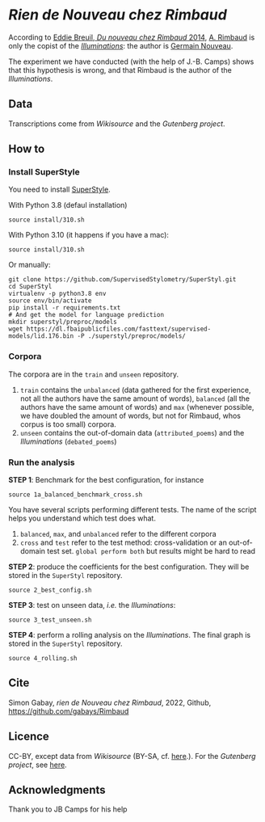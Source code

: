 # _Rien de Nouveau chez Rimbaud_

According to [Eddie Breuil, _Du nouveau chez Rimbaud_ 2014](https://www.honorechampion.com/fr/champion/9075-book-08532889-9782745328892.html), [A. Rimbaud](https://en.wikipedia.org/wiki/Arthur_Rimbaud) is only the copist of the [_Illuminations_](https://en.wikipedia.org/wiki/Illuminations_(poetry_collection)): the author is [Germain Nouveau](https://en.wikipedia.org/wiki/Germain_Nouveau).

The experiment we have conducted (with the help of J.-B. Camps) shows that this hypothesis is wrong, and that Rimbaud is the author of the _Illuminations_.

## Data

Transcriptions come from _Wikisource_ and the _Gutenberg project_.

## How to

### Install SuperStyle

You need to install [SuperStyle](https://github.com/SupervisedStylometry/SuperStyl).

With Python 3.8 (defaul installation)

```console
source install/310.sh
```

With Python 3.10 (it happens if you have a mac):

```console
source install/310.sh
```

Or manually:

```console
git clone https://github.com/SupervisedStylometry/SuperStyl.git
cd SuperStyl
virtualenv -p python3.8 env
source env/bin/activate
pip install -r requirements.txt
# And get the model for language prediction
mkdir superstyl/preproc/models
wget https://dl.fbaipublicfiles.com/fasttext/supervised-models/lid.176.bin -P ./superstyl/preproc/models/
```

### Corpora

The corpora are in the `train` and `unseen` repository.
1. `train` contains the `unbalanced` (data gathered for the first experience, not all the authors have the same amount of words), `balanced` (all the authors have the same amount of words) and `max` (whenever possible, we have doubled the amount of words, but not for Rimbaud, whos corpus is too small) corpora.
2. `unseen` contains the out-of-domain data (`attributed_poems`) and the _Illuminations_ (`debated_poems`)

### Run the analysis

**STEP 1**: Benchmark for the best configuration, for instance
```console
source 1a_balanced_benchmark_cross.sh
```
You have several scripts performing different tests. The name of the script helps you understand which test does what.

1. `balanced`, `max`, and `unbalanced` refer to the different corpora
2. `cross` and `test` refer to the test method: cross-validation or an out-of-domain test set. `global perform both` but results might be hard to read


**STEP 2**: produce the coefficients for the best configuration. They will be stored in the `SuperStyl` repository.

```console
source 2_best_config.sh
```

**STEP 3**: test on unseen data, _i.e._ the _Illuminations_:

```console
source 3_test_unseen.sh
```

**STEP 4**: perform a rolling analysis on the  _Illuminations_. The final graph is stored in the `SuperStyl` repository.

```console
source 4_rolling.sh
```

## Cite

Simon Gabay, _rien de Nouveau chez Rimbaud_, 2022, Github, https://github.com/gabays/Rimbaud

## Licence

CC-BY, except data from _Wikisource_ (BY-SA, cf. [here](https://foundation.wikimedia.org/wiki/Terms_of_Use/en).). For the _Gutenberg project_, see [here](https://www.gutenberg.org/policy/license.html).

## Acknowledgments

Thank you to JB Camps for his help
